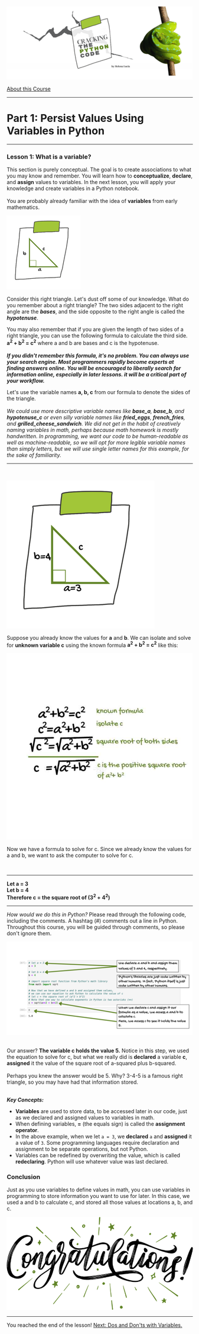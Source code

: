 ![Cracking the Python Code by Helena Lucia](./img/header-1.png)

<a href="./README.md">
    About this Course
</a>
<hr>

# Part 1: Persist Values Using Variables in Python
<hr>

### Lesson 1: What is a variable?
This section is purely conceptual. The goal is to create associations to what you may know and remember. You will learn how to <b>conceptualize</b>, <b>declare</b>, and <b>assign</b> values to variables. In the next lesson, you will apply your knowledge and create variables in a Python notebook.
<br/><br/>
You are probably already familiar with the idea of <b>variables</b> 
from early mathematics.

![Right triangle with sides labeled a, b, and c](./img/right-triangle-small.png)


Consider this right triangle. Let's dust off some of our knowledge. What do you remember about a right triangle? The two sides adjacent to the right angle are the <b><i>bases</i></b>, and the side opposite to the right angle is called the <b><i>hypotenuse</i></b>.

You may also remember that if you are given the length of two sides of a right triangle, you can use the following formula to calculate the third side.
<br/>
<b>a<sup>2</sup> + b<sup>2</sup> = c<sup>2</sup></b> where a and b are bases and c is the hypotenuse.
<br/><br/>
<b><i>If you didn't remember this formula, it's no problem. You can always use your search engine. Most programmers rapidly become experts at finding answers online. You will be encouraged to liberally search for information online, especially in later lessons. it will be a critical part of your workflow.</i></b>

Let's use the variable names <b>a, b, c</b> from our formula to denote the sides of the triangle.
<br/><br/><i>We could use more descriptive variable names like <b>base_a</b>, <b>base_b</b>, and <b>hypotenuse_c</b> or even silly variable names like <b>fried_eggs</b>, <b>french_fries</b>, and <b>grilled_cheese_sandwich</b>. We did not get in the habit of creatively naming variables in math, perhaps because math homework is mostly handwritten. In programming, we want our code to be human-readable as well as machine-readable, so we will opt for more legible variable names than simply letters, but we will use single letter names for this example, for the sake of familiarity. </i>

<hr/><br/>

![Right triangle with sides labeled a=3, b=4, and c](./img/right-triangle-labeled.png)

Suppose you already know the values for <b>a</b> and <b>b</b>. We can isolate and solve for <b>unknown variable c</b> using the known formula <b>a<sup>2</sup> + b<sup>2</sup> = c<sup>2</sup></b> like this:

![Image shows solving for c with known formula a-squared plus b-squared = c-squared](./img/formula.jpg)


Now we have a formula to solve for c. Since we already know the values for a and b, we want to ask the computer to solve for c.

<br/><hr/>

<b>Let a = 3</b>
<br/>
<b>Let b = 4</b>
<br/>
<b>Therefore c = the square root of (3<sup>2</sup> + 4<sup>2</sup>)</b>
<hr/>
<i>How would we do this in Python?</i> Please read through the following code, including the comments. A hashtag (#) comments out a line in Python. Throughout this course, you will be guided through comments, so please don't ignore them.

![Image depicts the Python code to solve for c](./img/code.png)

<br/>
Our answer? <b>The variable c holds the value 5.</b> Notice in this step, we used the equation to solve for c, but what we really did is <b>declared</b> a variable <b>c</b>, <b>assigned</b> it the value of the square root of a-squared plus b-squared.
<br/><br/>
Perhaps you knew the answer would be 5. Why? 3-4-5 is a famous right triangle, so you may have had that information stored.
<br/><br/>

<b><i>Key Concepts:</i></b>
- <b>Variables</b> are used to store data, to be accessed later in our code, just as we declared and assigned values to variables in math.
- When defining variables, <b>=</b> (the equals sign) is called the <b>assignment operator</b>.
- In the above example, when we let `a = 3`, we <b>declared</b> `a` and <b>assigned</b> it a value of `3`. Some programming languages require declaration and assignment to be separate operations, but not Python.
- Variables can be redefined by overwriting the value, which is called <b>redeclaring</b>. Python will use whatever value was last declared.
### <b>Conclusion</b>
Just as you use variables to define values in math, you can use variables in programming to store information you want to use for later. In this case, we used a and b to calculate c, and stored all those values at locations a, b, and c.

![Congratulations](./img/congratulations.png)

<hr/>
You reached the end of the lesson!
<a href="./02_dos_and_donts.ipynb">
    Next: Dos and Don'ts with Variables.
</a>